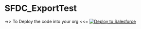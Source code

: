 # SFDC_ExportTest

 =>> To Deploy the code into your org <<=
<a href="http://githubsfdeploy.herokuapp.com?owner=SFDC_Dev&repo=SFDC_ExportTest">
<img alt="Deploy to Salesforce" src="https://raw.githubusercontent.com/afawcett/githubsfdeploy/master/deploy.png">
</a>
